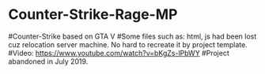 # Counter-Strike-Rage-MP
#Counter-Strike based on GTA V
#Some files such as: html, js had been lost cuz relocation server machine. No hard to recreate it by project template.
#Video: https://www.youtube.com/watch?v=bKgZs-lPbWY
#Project abandoned in July 2019.
